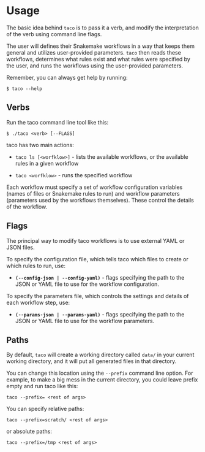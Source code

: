# Usage

The basic idea behind `taco` is to pass it a verb, and 
modify the interpretation of the verb using command line flags.

The user will defines their Snakemake workflows in a way that 
keeps them general and utilizes user-provided parameters. 
`taco` then reads these workflows, determines what rules exist
and what rules were specified by the user, and runs the workflows
using the user-provided parameters.

Remember, you can always get help by running:

```
$ taco --help
```

## Verbs

Run the taco command line tool like this:

```
$ ./taco <verb> [--FLAGS]
```

taco has two main actions:

* `taco ls [<worfklow>]` - lists the available workflows, or the available rules in a given workflow

* `taco <worfklow>` - runs the specified workflow

Each workflow must specify a set of 
workflow configuration variables 
(names of files or Snakemake rules to run)
and workflow parameters (parameters used 
by the workflows themselves). These control
the details of the workflow.

## Flags

The principal way to modify taco workflows 
is to use external YAML or JSON files.

To specify the configuration file, which 
tells taco which files to create or which
rules to run, use:

* **`(--config-json | --config-yaml)`** - flags specifying 
    the path to the JSON or YAML file to use for the 
    workflow configuration.

To specify the parameters file, which 
controls the settings and details of 
each workflow step, use:

* **`(--params-json | --params-yaml)`** - flags specifying 
    the path to the JSON or YAML file to use for the 
    workflow parameters.


## Paths

By default, `taco` will create a working directory 
called `data/` in your current working directory,
and it will put all generated files in that directory.

You can change this location using the `--prefix` 
command line option. For example, to make a big mess
in the current directory, you could leave prefix empty
and run taco like this:

```
taco --prefix= <rest of args>
```

You can specify relative paths:

```
taco --prefix=scratch/ <rest of args>
```

or absolute paths:

```
taco --prefix=/tmp <rest of args>
```


